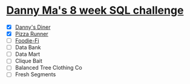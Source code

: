 # [Danny Ma's 8 week SQL challenge](https://8weeksqlchallenge.com)

- [x] [Danny's Diner](/dannys_diner)
- [x] [Pizza Runner](/pizza_runner)
- [ ] [Foodie-Fi](/foodie_fi)
- [ ] Data Bank
- [ ] Data Mart
- [ ] Clique Bait
- [ ] Balanced Tree Clothing Co
- [ ] Fresh Segments
